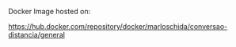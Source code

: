 
Docker Image hosted on:

https://hub.docker.com/repository/docker/marloschida/conversao-distancia/general
